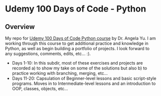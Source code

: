 # Udemy 100 Days of Code - Python

## Overview
My repo for [Udemy 100 Days of Code Python course](https://www.udemy.com/course/100-days-of-code/) by Dr. Angela Yu. I am working through this course to get additional practice and knowledge in Python, as well as begin building a portfolio of projects. I look forward to any suggestions, comments, edits, etc... :).



- Days 1-10: In this subdir, most of these exercises and projects are recorded a) to show my take on some of the solutions but also b) to practice working with branching, merging, etc...
- Days 11-20: Capsulation of Beginner-level lessons and basic script-style programs. Moves in to Intermediate-level lessons and an introduction to OOP, classes, objects, etc...


